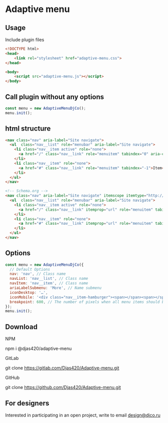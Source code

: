 # Adaptive menu

## Usage

Include plugin files

```html
<!DOCTYPE html>
<head>
    <link rel="stylesheet" href="adaptive-menu.css">
</head>

<body>
    <script src="adaptive-menu.js"></script>
</body>
```

## Call plugin without any options

```js
const menu = new AdaptiveMenuDjCo();
menu.init();
```

## html structure

```html
<nav class="nav" aria-label="Site navigate">
  <ul  class="nav__list" role="menubar" aria-label="Site navigate">
    <li class="nav__item active" role="none">
      <a href="/" class="nav__link" role="menuitem" tabindex="0" aria-current="page">Home</a>
    </li>
    <li class="nav__item" role="none">
      <a href="#" class="nav__link" role="menuitem" tabindex="-1">Item</a>
    </li>
  </ul>
</nav>

<!-- Schema.org -->
<nav class="nav" aria-label="Site navigate" itemscope itemtype="http://schema.org/SiteNavigationElement">
  <ul  class="nav__list" role="menubar" aria-label="Site navigate">
    <li class="nav__item active" role="none">
      <a href="/" class="nav__link" itemprop="url" role="menuitem" tabindex="0" aria-current="page">Home</a>
    </li>
    <li class="nav__item" role="none">
      <a href="#" class="nav__link" itemprop="url" role="menuitem" tabindex="-1">Item</a>
    </li>
  </ul>
</nav>
```

## Options

```js
const menu = new AdaptiveMenuDjCo({
  // Default Options
  nav: 'nav', // Class name
  navList: 'nav__list', // Class name
  navItem: 'nav__item', // Class name
  ariaLabelSubmenu: 'More', // Name submenu
  iconDesktop: '…',
  iconMobile: '<div class="nav__item-hamburger"><span></span><span></span><span></span></div>',
  breakpoint: 600, // The number of pixels when all menu items should be moved to the dropdown (mobile menu)
});
menu.init();
```

## Download

NPM

npm i @djas420/adaptive-menu

GitLab

git clone <https://gitlab.com/Djas420/Adaptive-menu.git>

GitHub

git clone <https://github.com/Djas420/Adaptive-menu.git>

## For designers

Interested in participating in an open project, write to email [design@djco.ru](mailto:design@djco.ru)
